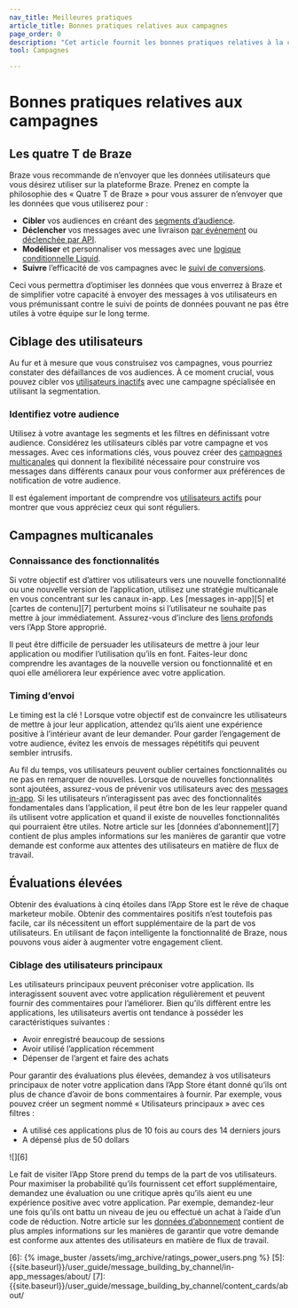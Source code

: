 ```yaml
---
nav_title: Meilleures pratiques
article_title: Bonnes pratiques relatives aux campagnes
page_order: 0
description: "Cet article fournit les bonnes pratiques relatives à la création et à la personnalisation de vos campagnes."
tool: Campagnes

---
```


# Bonnes pratiques relatives aux campagnes

## Les quatre T de Braze

Braze vous recommande de n’envoyer que les données utilisateurs que vous désirez utiliser sur la plateforme Braze. Prenez en compte la philosophie des « Quatre T de Braze » pour vous assurer de n’envoyer que les données que vous utiliserez pour :

- **Cibler** vos audiences en créant des [segments d’audience]({{site.baseurl}}/user_guide/engagement_tools/segments/).
- **Déclencher** vos messages avec une livraison [par événement]({{site.baseurl}}/user_guide/engagement_tools/campaigns/building_campaigns/delivery_types/triggered_delivery#action-based-delivery) ou [déclenchée par API]({{site.baseurl}}/user_guide/engagement_tools/campaigns/building_campaigns/delivery_types/api_triggered_delivery/).
- **Modéliser** et personnaliser vos messages avec une [logique conditionnelle Liquid]({{site.baseurl}}/user_guide/personalization_and_dynamic_content/liquid).
- **Suivre** l’efficacité de vos campagnes avec le [suivi de conversions]({{site.baseurl}}/user_guide/engagement_tools/campaigns/building_campaigns/conversion_events?redirected=true#conversion-events).

Ceci vous permettra d’optimiser les données que vous enverrez à Braze et de simplifier votre capacité à envoyer des messages à vos utilisateurs en vous prémunissant contre le suivi de points de données pouvant ne pas être utiles à votre équipe sur le long terme. 

## Ciblage des utilisateurs

Au fur et à mesure que vous construisez vos campagnes, vous pourriez constater des défaillances de vos audiences. À ce moment crucial, vous pouvez cibler vos [utilisateurs inactifs]({{site.baseurl}}/user_guide/engagement_tools/campaigns/ideas_and_strategies/capturing_lapsing_users/) avec une campagne spécialisée en utilisant la segmentation. 

### Identifiez votre audience

Utilisez à votre avantage les segments et les filtres en définissant votre audience. Considérez les utilisateurs ciblés par votre campagne et vos messages. Avec ces informations clés, vous pouvez créer des [campagnes multicanales]({{site.baseurl}}/user_guide/engagement_tools/campaigns/faq/#how-do-you-create-a-multichannel-campaign) qui donnent la flexibilité nécessaire pour construire vos messages dans différents canaux pour vous conformer aux préférences de notification de votre audience.

Il est également important de comprendre vos [utilisateurs actifs]({{site.baseurl}}/user_guide/engagement_tools/campaigns/ideas_and_strategies/active_user_campaigns/) pour montrer que vous appréciez ceux qui sont réguliers.

## Campagnes multicanales

### Connaissance des fonctionnalités

Si votre objectif est d’attirer vos utilisateurs vers une nouvelle fonctionnalité ou une nouvelle version de l’application, utilisez une stratégie multicanale en vous concentrant sur les canaux in-app. Les [messages in-app][5] et [cartes de contenu][7] perturbent moins si l’utilisateur ne souhaite pas mettre à jour immédiatement. Assurez-vous d’inclure des [liens profonds]({{site.baseurl}}/user_guide/personalization_and_dynamic_content/deep_linking_to_in-app_content/) vers l’App Store approprié.

Il peut être difficile de persuader les utilisateurs de mettre à jour leur application ou modifier l’utilisation qu’ils en font. Faites-leur donc comprendre les avantages de la nouvelle version ou fonctionnalité et en quoi elle améliorera leur expérience avec votre application. 

### Timing d’envoi

Le timing est la clé ! Lorsque votre objectif est de convaincre les utilisateurs de mettre à jour leur application, attendez qu’ils aient une expérience positive à l’intérieur avant de leur demander. Pour garder l’engagement de votre audience, évitez les envois de messages répétitifs qui peuvent sembler intrusifs.

Au fil du temps, vos utilisateurs peuvent oublier certaines fonctionnalités ou ne pas en remarquer de nouvelles. Lorsque de nouvelles fonctionnalités sont ajoutées, assurez-vous de prévenir vos utilisateurs avec des [messages in-app]({{site.baseurl}}/user_guide/message_building_by_channel/in-app_messages/about/). Si les utilisateurs n’interagissent pas avec des fonctionnalités fondamentales dans l’application, il peut être bon de les leur rappeler quand ils utilisent votre application et quand il existe de nouvelles fonctionnalités qui pourraient être utiles. Notre article sur les [données d’abonnement][7] contient de plus amples informations sur les manières de garantir que votre demande est conforme aux attentes des utilisateurs en matière de flux de travail. 

## Évaluations élevées

Obtenir des évaluations à cinq étoiles dans l’App Store est le rêve de chaque marketeur mobile. Obtenir des commentaires positifs n’est toutefois pas facile, car ils nécessitent un effort supplémentaire de la part de vos utilisateurs. En utilisant de façon intelligente la fonctionnalité de Braze, nous pouvons vous aider à augmenter votre engagement client.

### Ciblage des utilisateurs principaux

Les utilisateurs principaux peuvent préconiser votre application. Ils interagissent souvent avec votre application régulièrement et peuvent fournir des commentaires pour l’améliorer. Bien qu’ils diffèrent entre les applications, les utilisateurs avertis ont tendance à posséder les caractéristiques suivantes :

- Avoir enregistré beaucoup de sessions
- Avoir utilisé l’application récemment
- Dépenser de l’argent et faire des achats

Pour garantir des évaluations plus élevées, demandez à vos utilisateurs principaux de noter votre application dans l’App Store étant donné qu’ils ont plus de chance d’avoir de bons commentaires à fournir. Par exemple, vous pouvez créer un segment nommé « Utilisateurs principaux » avec ces filtres :
- A utilisé ces applications plus de 10 fois au cours des 14 derniers jours
- A dépensé plus de 50 dollars

![][6]

Le fait de visiter l’App Store prend du temps de la part de vos utilisateurs. Pour maximiser la probabilité qu’ils fournissent cet effort supplémentaire, demandez une évaluation ou une critique après qu’ils aient eu une expérience positive avec votre application. Par exemple, demandez-leur une fois qu’ils ont battu un niveau de jeu ou effectué un achat à l’aide d’un code de réduction. Notre article sur les [données d’abonnement]({{site.baseurl}}/user_guide/message_building_by_channel/email/managing_user_subscriptions/#subscription-states) contient de plus amples informations sur les manières de garantir que votre demande est conforme aux attentes des utilisateurs en matière de flux de travail.


[6]: {% image_buster /assets/img_archive/ratings_power_users.png %}
[5]: {{site.baseurl}}/user_guide/message_building_by_channel/in-app_messages/about/
[7]: {{site.baseurl}}/user_guide/message_building_by_channel/content_cards/about/